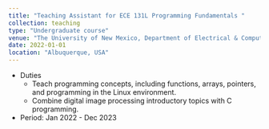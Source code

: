 ```yaml
---
title: "Teaching Assistant for ECE 131L Programming Fundamentals "
collection: teaching
type: "Undergraduate course"
venue: "The University of New Mexico, Department of Electrical & Computer Engineering"
date: 2022-01-01
location: "Albuquerque, USA"
---
```

* Duties
  *  Teach programming concepts, including functions, arrays, pointers, and programming in the Linux environment.
  *  Combine digital image processing introductory topics with C programming.
* Period: Jan 2022 - Dec 2023 
